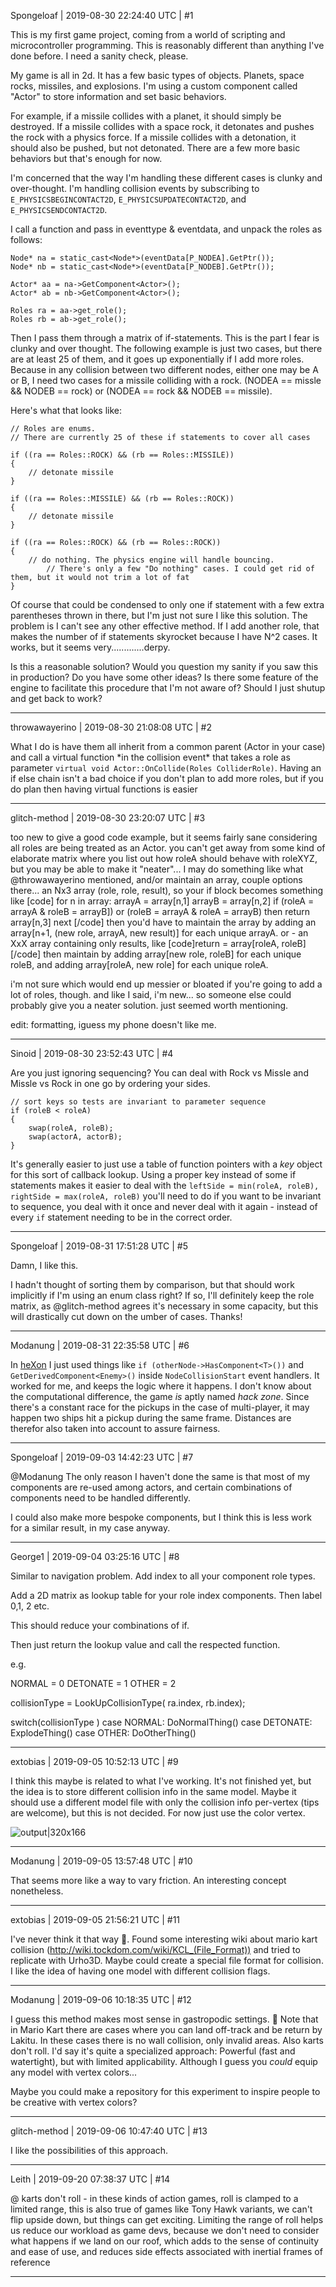 Spongeloaf | 2019-08-30 22:24:40 UTC | #1

This is my first game project, coming from a world of scripting and microcontroller programming. This is reasonably different than anything I've done before. I need a sanity check, please.

My game is all in 2d. It has a few basic types of objects. Planets, space rocks, missiles, and explosions. I'm using a custom component called "Actor" to store information and set basic behaviors.

For example, if a missile collides with a planet, it should simply be destroyed. If a missile collides with a space rock, it detonates and pushes the rock with a physics force. If a missile collides with a detonation, it should also be pushed, but not detonated. There are a few more basic behaviors but that's enough for now.

I'm concerned that the way I'm handling these different cases is clunky and over-thought. I'm handling collision events by subscribing to `E_PHYSICSBEGINCONTACT2D`, `E_PHYSICSUPDATECONTACT2D`, and `E_PHYSICSENDCONTACT2D`. 

I call a function and pass in eventtype & eventdata, and unpack the roles as follows:

```
Node* na = static_cast<Node*>(eventData[P_NODEA].GetPtr());
Node* nb = static_cast<Node*>(eventData[P_NODEB].GetPtr());

Actor* aa = na->GetComponent<Actor>();
Actor* ab = nb->GetComponent<Actor>();
	
Roles ra = aa->get_role();
Roles rb = ab->get_role();
```

Then I pass them through a matrix of if-statements. This is the part I fear is clunky and over thought. The following example is just two cases, but there are at least 25 of them, and it goes up exponentially if I add more roles. Because in any collision between two different nodes, either one may be A or B, I need two cases for a missile colliding with a rock. (NODEA == missle && NODEB == rock) or (NODEA == rock && NODEB == missile).

Here's what that looks like:

```
// Roles are enums. 
// There are currently 25 of these if statements to cover all cases 

if ((ra == Roles::ROCK) && (rb == Roles::MISSILE))
{
	// detonate missile
}

if ((ra == Roles::MISSILE) && (rb == Roles::ROCK))
{
	// detonate missile
}

if ((ra == Roles::ROCK) && (rb == Roles::ROCK))
{
	// do nothing. The physics engine will handle bouncing.
        // There's only a few "Do nothing" cases. I could get rid of them, but it would not trim a lot of fat
}
```
Of course that could be condensed to only one if statement with a few extra parentheses thrown in there, but I'm just not sure I like this solution. The problem is I can't see any other effective method. If I add another role, that makes the number of if statements skyrocket because I have N^2 cases. It works, but it seems very.............derpy. 

Is this a reasonable solution? Would you question my sanity if you saw this in production? Do you have some other ideas? Is there some feature of the engine to facilitate this procedure that I'm not aware of? Should I just shutup and get back to work?

-------------------------

throwawayerino | 2019-08-30 21:08:08 UTC | #2

What I do is have them all inherit from a common parent (Actor in your case) and call a virtual function *in the collision event\* that takes a role as parameter `virtual void Actor::OnCollide(Roles ColliderRole)`. Having an if else chain isn't a bad choice if you don't plan to add more roles, but if you do plan then having virtual functions is easier

-------------------------

glitch-method | 2019-08-30 23:20:07 UTC | #3

too new to give a good code example, but it seems fairly sane considering all roles are being treated as an Actor. you can't get away from some kind of elaborate matrix where you list out how roleA should behave with roleXYZ, but you may be able to make it "neater"... I may do something like what @throwawayerino mentioned, and/or maintain an array, couple options there... an Nx3 array (role, role, result), so your if block becomes something like 
[code]
    for n in array:
        arrayA = array[n,1]
        arrayB = array[n,2]
        if (roleA = arrayA & roleB = arrayB]) or (roleB = arrayA & roleA = arrayB) then
            return array[n,3]
    next
[/code]
then you'd have to maintain the array by adding an array[n+1, (new role, arrayA, new result)] for each unique arrayA.
or -
an XxX array containing only results, like
[code]return = array[roleA, roleB][/code]
then maintain by adding array[new role, roleB] for each unique roleB,
and adding array[roleA, new role] for each unique roleA.

i'm not sure which would end up messier or bloated if you're going to add a lot of roles, though. and like I said, i'm new... so someone else could probably give you a neater solution. just seemed worth mentioning.

edit: formatting, iguess my phone doesn't like me.

-------------------------

Sinoid | 2019-08-30 23:52:43 UTC | #4

Are you just ignoring sequencing? You can deal with Rock vs Missle and Missle vs Rock in one go by ordering your sides.

```
// sort keys so tests are invariant to parameter sequence
if (roleB < roleA)
{
    swap(roleA, roleB);
    swap(actorA, actorB);
}
```

It's generally easier to just use a table of function pointers with a *key* object for this sort of callback lookup. Using a proper key instead of some if statements makes it easier to deal with the `leftSide = min(roleA, roleB), rightSide = max(roleA, roleB)` you'll need to do if you want to be invariant to sequence, you deal with it once and never deal with it again - instead of every `if` statement needing to be in the correct order.

-------------------------

Spongeloaf | 2019-08-31 17:51:28 UTC | #5

Damn, I like this. 

I hadn't thought of sorting them by comparison, but that should work implicitly if I'm using an enum class right? If so, I'll definitely keep the role matrix, as @glitch-method agrees it's necessary in some capacity, but this will drastically cut down on the umber of cases. Thanks!

-------------------------

Modanung | 2019-08-31 22:35:58 UTC | #6

In [heXon](https://gitlab.com/luckeyproductions/heXon) I just used things like `if (otherNode->HasComponent<T>())` and `GetDerivedComponent<Enemy>()` inside `NodeCollisionStart` event handlers. It worked for me, and keeps the logic where it happens. I don't know about the computational difference, the game *is* aptly named _hack zone_.
Since there's a constant race for the pickups in the case of multi-player, it may happen two ships hit a pickup during the same frame. Distances are therefor also taken into account to assure fairness.

-------------------------

Spongeloaf | 2019-09-03 14:42:23 UTC | #7

@Modanung 
The only reason I haven't done the same is that most of my components are re-used among actors, and certain combinations of components need to be handled differently. 

I could also make more bespoke components, but I think this is less work for a similar result, in my case anyway.

-------------------------

George1 | 2019-09-04 03:25:16 UTC | #8

Similar to navigation problem.
Add index to all your component role types.

Add a 2D matrix as lookup table for your role index components.  Then label 0,1, 2 etc.

This should reduce your combinations of if.

Then just return the lookup value and call the respected function.

e.g.

NORMAL = 0
DETONATE = 1
OTHER = 2

collisionType = LookUpCollisionType( ra.index, rb.index);

switch(collisionType )
case NORMAL:
    DoNormalThing()
case DETONATE:
    ExplodeThing()
case OTHER:
   DoOtherThing()

-------------------------

extobias | 2019-09-05 10:52:13 UTC | #9

I think this maybe is related to what I've working. It's not finished yet, but the idea is to store different collision info in the same model. Maybe it should use a different model file with only the collision info per-vertex (tips are welcome), but this is not decided. For now just use the color vertex.

![output|320x166](upload://eJKMX8ReOvSqhoDPLUdnskxVjt9.gif)

-------------------------

Modanung | 2019-09-05 13:57:48 UTC | #10

That seems more like a way to vary friction. An interesting concept nonetheless.

-------------------------

extobias | 2019-09-05 21:56:21 UTC | #11

I've never think it that way :thinking:. Found some interesting wiki about mario kart collision (http://wiki.tockdom.com/wiki/KCL_(File_Format)) and tried to replicate with Urho3D. Maybe could create a special file format for collision. I like the idea of having one model with different collision flags.

-------------------------

Modanung | 2019-09-06 10:18:35 UTC | #12

I guess this method makes most sense in gastropodic settings. :snail: 
Note that in Mario Kart there are cases where you can land off-track and be return by Lakitu. In these cases there is no wall collision, only invalid areas. Also karts don't roll. I'd say it's quite a specialized approach: Powerful (fast and watertight), but with limited applicability. Although I guess you _could_ equip any model with vertex colors...

Maybe you could make a repository for this experiment to inspire people to be creative with vertex colors?

-------------------------

glitch-method | 2019-09-06 10:47:40 UTC | #13

I like the possibilities of this approach.

-------------------------

Leith | 2019-09-20 07:38:37 UTC | #14

@ karts don't roll - in these kinds of action games, roll is clamped to a limited range, this is also true of games like Tony Hawk variants, we can't flip upside down, but things can get exciting. Limiting the range of roll helps us reduce our workload as game devs, because we don't need to consider what happens if we land on our roof, which adds to the sense of continuity and ease of use, and reduces side effects associated with inertial frames of reference

-------------------------

